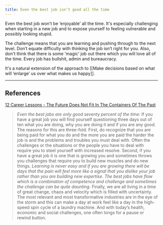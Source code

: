 ```yaml
---
title: Even the best job isn’t good all the time
---
```


Even the best job won’t be ‘enjoyable’ all the time. It's especially challenging when starting in a new job and to expose yourself to feeling vulnerable and possibly looking stupid. 

The challenge means that you are learning and pushing through to the next level. Don’t equate difficulty with thinking the job isn’t right for you. Also, don't think that there is some 'magic' job out there which you will love all of the time. Every job has bullshit, admin and bureaucracy. 

It's a natural extension of the approach to [[Make decisions based on what will ‘enlarge’ us over what makes us happy]]. 

---
## References
[12 Career Lessons - The Future Does Not Fit In The Containers Of The Past](https://rishad.substack.com/p/12-career-lessons)

> *Even the best jobs are only good seventy percent of the time:* If you have a great job you will find yourself questioning three days out of ten what you are doing, why you are doing it and if you are any good. The reasons for this are three-fold. First, do recognize that you are being paid for what you do and the more you are paid the harder the job is and the problems and troubles you must deal with. Often the challenges or the situations or the people you have to deal with require you to steel yourself with increased resolve. Second, if you have a great job it is one that is growing you and sometimes throws you challenges that require you to build new muscles and do new things. *Learning is never easy and if you are growing there will be days that the pain will feel more like a signal that you dislike your job rather than you are building new expertise. The best jobs have flow which is a combination of competence and challenge and sometimes the challenge can be quite daunting.* Finally, we are all living in a time of great change, chaos and velocity which is filled with uncertainty. The most relevant and most transformative industries are in the eye of the storm and this can make a day at work feel like a day in the high-speed spin cycle of a laundry machine. And with today’s health, economic and social challenges, one often longs for a pause or rewind button.
